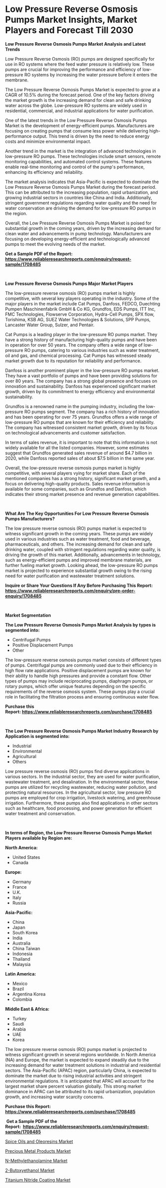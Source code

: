 <p><h1>Low Pressure Reverse Osmosis Pumps Market Insights, Market Players and Forecast Till 2030</h1></p><p><strong>Low Pressure Reverse Osmosis Pumps Market Analysis and Latest Trends</strong></p>
<p><p>Low Pressure Reverse Osmosis (RO) pumps are designed specifically for use in RO systems where the feed water pressure is relatively low. These pumps are crucial for improving the performance and efficiency of low-pressure RO systems by increasing the water pressure before it enters the membrane.</p><p>The Low Pressure Reverse Osmosis Pumps Market is expected to grow at a CAGR of 10.5% during the forecast period. One of the key factors driving the market growth is the increasing demand for clean and safe drinking water across the globe. Low-pressure RO systems are widely used in residential, commercial, and industrial applications for water purification.</p><p>One of the latest trends in the Low Pressure Reverse Osmosis Pumps Market is the development of energy-efficient pumps. Manufacturers are focusing on creating pumps that consume less power while delivering high-performance output. This trend is driven by the need to reduce energy costs and minimize environmental impact.</p><p>Another trend in the market is the integration of advanced technologies in low-pressure RO pumps. These technologies include smart sensors, remote monitoring capabilities, and automated control systems. These features enable real-time monitoring and control of the pump's performance, enhancing its efficiency and reliability.</p><p>The market analysis indicates that Asia-Pacific is expected to dominate the Low Pressure Reverse Osmosis Pumps Market during the forecast period. This can be attributed to the increasing population, rapid urbanization, and growing industrial sectors in countries like China and India. Additionally, stringent government regulations regarding water quality and the need for water conservation are driving the demand for low-pressure RO pumps in the region.</p><p>Overall, the Low Pressure Reverse Osmosis Pumps Market is poised for substantial growth in the coming years, driven by the increasing demand for clean water and advancements in pump technology. Manufacturers are focusing on developing energy-efficient and technologically advanced pumps to meet the evolving needs of the market.</p></p>
<p><strong>Get a Sample PDF of the Report:&nbsp; <a href="https://www.reliableresearchreports.com/enquiry/request-sample/1708485">https://www.reliableresearchreports.com/enquiry/request-sample/1708485</a></strong></p>
<p>&nbsp;</p>
<p><strong>Low Pressure Reverse Osmosis Pumps Major Market Players</strong></p>
<p><p>The low-pressure reverse osmosis (RO) pumps market is highly competitive, with several key players operating in the industry. Some of the major players in the market include Cat Pumps, Danfoss, FEDCO, Duechting Pumpen Maschinenfabrik GmbH & Co KG, Grundfos, EDS Pumps, ITT Inc, FMC Technologies, Flowserve Corporation, Hydra-Cell Pumps, SPX flow, Torishima, KSB AG, SUEZ Water Technologies & Solutions, SPP Pumps, Lancaster Water Group, Sulzer, and Pentair.</p><p>Cat Pumps is a leading player in the low-pressure RO pumps market. They have a strong history of manufacturing high-quality pumps and have been in operation for over 50 years. The company offers a wide range of low-pressure RO pumps, catering to various industries such as water treatment, oil and gas, and chemical processing. Cat Pumps has witnessed steady market growth due to its reputation for reliability and performance.</p><p>Danfoss is another prominent player in the low-pressure RO pumps market. They have a vast portfolio of pumps and have been providing solutions for over 80 years. The company has a strong global presence and focuses on innovation and sustainability. Danfoss has experienced significant market growth, driven by its commitment to energy efficiency and environmental sustainability.</p><p>Grundfos is a renowned name in the pumping industry, including the low-pressure RO pumps segment. The company has a rich history of innovation and has been operating for over 75 years. Grundfos offers a wide range of low-pressure RO pumps that are known for their efficiency and reliability. The company has witnessed consistent market growth, driven by its focus on technological advancements and customer satisfaction.</p><p>In terms of sales revenue, it is important to note that this information is not widely available for all the listed companies. However, some estimates suggest that Grundfos generated sales revenue of around $4.7 billion in 2020, while Danfoss reported sales of about $7.5 billion in the same year.</p><p>Overall, the low-pressure reverse osmosis pumps market is highly competitive, with several players vying for market share. Each of the mentioned companies has a strong history, significant market growth, and a focus on delivering high-quality products. Sales revenue information is available for some companies, such as Grundfos and Danfoss, which indicates their strong market presence and revenue generation capabilities.</p></p>
<p>&nbsp;</p>
<p><strong>What Are The Key Opportunities For Low Pressure Reverse Osmosis Pumps Manufacturers?</strong></p>
<p><p>The low pressure reverse osmosis (RO) pumps market is expected to witness significant growth in the coming years. These pumps are widely used in various industries such as water treatment, food and beverage, pharmaceuticals, and others. The increasing demand for clean and safe drinking water, coupled with stringent regulations regarding water quality, is driving the growth of this market. Additionally, advancements in technology, such as energy-efficient pumps and improved membrane materials, are further fueling market growth. Looking ahead, the low-pressure RO pumps market is projected to experience substantial growth owing to the rising need for water purification and wastewater treatment solutions.</p></p>
<p><strong>Inquire or Share Your Questions If Any Before Purchasing This Report: <a href="https://www.reliableresearchreports.com/enquiry/pre-order-enquiry/1708485">https://www.reliableresearchreports.com/enquiry/pre-order-enquiry/1708485</a></strong></p>
<p>&nbsp;</p>
<p><strong>Market Segmentation</strong></p>
<p><strong>The Low Pressure Reverse Osmosis Pumps Market Analysis by types is segmented into:</strong></p>
<p><ul><li>Centrifugal Pumps</li><li>Positive Displacement Pumps</li><li>Other</li></ul></p>
<p><p>The low-pressure reverse osmosis pumps market consists of different types of pumps. Centrifugal pumps are commonly used due to their efficiency in high flow rate applications. Positive displacement pumps are known for their ability to handle high pressures and provide a constant flow. Other types of pumps may include reciprocating pumps, diaphragm pumps, or rotary pumps, which offer unique features depending on the specific requirements of the reverse osmosis system. These pumps play a crucial role in facilitating the filtration process and ensuring continuous water flow.</p></p>
<p><strong>Purchase this Report:&nbsp;<a href="https://www.reliableresearchreports.com/purchase/1708485">https://www.reliableresearchreports.com/purchase/1708485</a></strong></p>
<p>&nbsp;</p>
<p><strong>The Low Pressure Reverse Osmosis Pumps Market Industry Research by Application is segmented into:</strong></p>
<p><ul><li>Industrial</li><li>Environmental</li><li>Agricultural</li><li>Others</li></ul></p>
<p><p>Low pressure reverse osmosis (RO) pumps find diverse applications in various sectors. In the industrial sector, they are used for water purification, wastewater treatment, and desalination. In the environmental sector, these pumps are utilized for recycling wastewater, reducing water pollution, and protecting natural resources. In the agricultural sector, low pressure RO pumps are employed for crop irrigation, livestock watering, and greenhouse irrigation. Furthermore, these pumps also find applications in other sectors such as healthcare, food processing, and power generation for efficient water treatment and conservation.</p></p>
<p>&nbsp;</p>
<p><strong>In terms of Region, the Low Pressure Reverse Osmosis Pumps Market Players available by Region are:</strong></p>
<p>
    <p> <strong> North America: </strong>
        <ul>
            <li>United States</li>
            <li>Canada</li>
        </ul>
        </p> 
    <p> <strong> Europe: </strong>
        <ul>
            <li>Germany</li>
            <li>France</li>
            <li>U.K.</li>
            <li>Italy</li>
            <li>Russia</li>
        </ul>
        </p> 
    <p> <strong> Asia-Pacific: </strong>
        <ul>
            <li>China</li>
            <li>Japan</li>
            <li>South Korea</li>
            <li>India</li>
            <li>Australia</li>
            <li>China Taiwan</li>
            <li>Indonesia</li>
            <li>Thailand</li>
            <li>Malaysia</li>
        </ul>
        </p> 
    <p> <strong> Latin America: </strong>
        <ul>
            <li>Mexico</li>
            <li>Brazil</li>
            <li>Argentina Korea</li>
            <li>Colombia</li>
        </ul>
        </p> 
    <p> <strong> Middle East & Africa: </strong>
        <ul>
            <li>Turkey</li>
            <li>Saudi</li>
            <li>Arabia</li>
            <li>UAE</li>
            <li>Korea</li>
        </ul>
    </p>
    </p>
<p><p>The low pressure reverse osmosis (RO) pumps market is projected to witness significant growth in several regions worldwide. In North America (NA) and Europe, the market is expected to expand steadily due to the increasing demand for water treatment solutions in industrial and residential sectors. The Asia-Pacific (APAC) region, particularly China, is expected to dominate the market due to rising industrial activities and stringent environmental regulations. It is anticipated that APAC will account for the largest market share percent valuation globally. This strong market dominance in APAC can be attributed to its rapid urbanization, population growth, and increasing water scarcity concerns.</p></p>
<p><strong>Purchase this Report: <a href="https://www.reliableresearchreports.com/purchase/1708485">https://www.reliableresearchreports.com/purchase/1708485</a></strong></p>
<p>&nbsp;<strong>Get a Sample PDF of the Report:&nbsp;&nbsp;<a href="https://www.reliableresearchreports.com/enquiry/request-sample/1708485">https://www.reliableresearchreports.com/enquiry/request-sample/1708485</a></strong></p>
<p><strong></strong></p>
<p><p><a href="https://www.linkedin.com/pulse/spice-oils-oleoresins-market-size-share-amp-trends-analysis-urnue/">Spice Oils and Oleoresins Market</a></p><p><a href="https://www.linkedin.com/pulse/precious-metal-products-market-share-amp-new-trends-analysis-ehgfe/">Precious Metal Products Market</a></p><p><a href="https://medium.com/@theomorar2000/n-methylethanolamine-market-competitive-analysis-market-trends-and-forecast-to-2030-99ab401d2b43">N-Methylethanolamine Market</a></p><p><a href="https://medium.com/@kaceyrath/2-butoxyethanol-market-size-and-market-trends-complete-industry-overview-2023-to-2030-cc20d1e68a57">2-Butoxyethanol Market</a></p><p><a href="https://www.linkedin.com/pulse/titanium-nitride-coating-market-size-growth-forecast-cxkze/">Titanium Nitride Coating Market</a></p></p>
